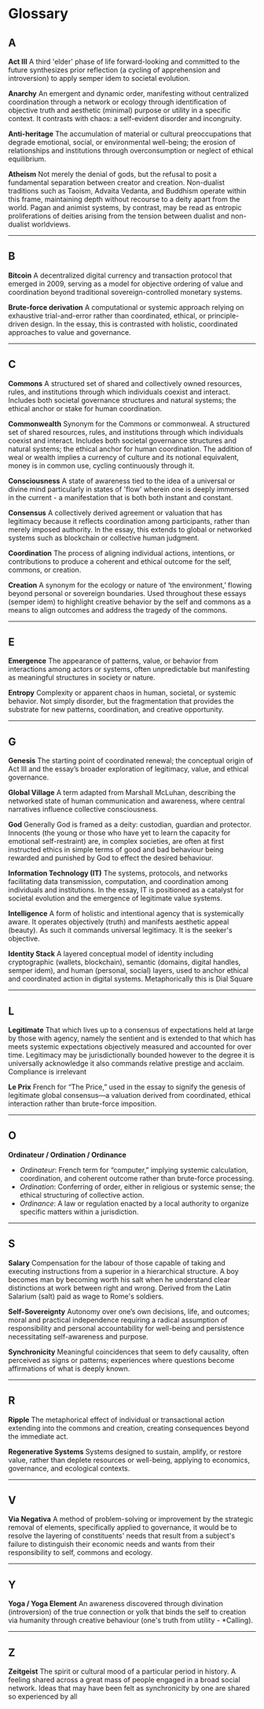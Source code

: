 # **Glossary**

## A

**Act III**
A third 'elder' phase of life forward-looking and committed to the future synthesizes prior reflection (a cycling of apprehension and introversion) to apply semper idem to societal evolution.

**Anarchy**
An emergent and dynamic order, manifesting without centralized coordination through a network or ecology through identification of objective truth and aesthetic (minimal) purpose or utility in a specific context. It contrasts with chaos: a self-evident disorder and incongruity.

**Anti-heritage**
 The accumulation of material or cultural preoccupations that degrade emotional, social, or environmental well-being; the erosion of relationships and institutions through overconsumption or neglect of ethical equilibrium.

**Atheism**
Not merely the denial of gods, but the refusal to posit a fundamental separation between creator and creation. Non-dualist traditions such as Taoism, Advaita Vedanta, and Buddhism operate within this frame, maintaining depth without recourse to a deity apart from the world. Pagan and animist systems, by contrast, may be read as entropic proliferations of deities arising from the tension between dualist and non-dualist worldviews.

------

## B

**Bitcoin**
 A decentralized digital currency and transaction protocol that emerged in 2009, serving as a model for objective ordering of value and coordination beyond traditional sovereign-controlled monetary systems.

**Brute-force derivation**
 A computational or systemic approach relying on exhaustive trial-and-error rather than coordinated, ethical, or principle-driven design. In the essay, this is contrasted with holistic, coordinated approaches to value and governance.

------

## C

**Commons**
A structured set of shared and collectively owned resources, rules, and institutions through which individuals coexist and interact. Includes both societal governance structures and natural systems; the ethical anchor or stake for human coordination.

**Commonwealth**
Synonym for the Commons or commonweal. A structured set of shared resources, rules, and institutions through which individuals coexist and interact. Includes both societal governance structures and natural systems; the ethical anchor for human coordination. The addition of weal or wealth implies a currency of culture and its notional equivalent, money is in common use, cycling continuously through it.

**Consciousness**
A state of awareness tied to the idea of a universal or divine mind particularly in states of 'flow' wherein one is deeply immersed in the current - a manifestation that is both both instant and constant.

**Consensus**
 A collectively derived agreement or valuation that has legitimacy because it reflects coordination among participants, rather than merely imposed authority. In the essay, this extends to global or networked systems such as blockchain or collective human judgment.

**Coordination**
 The process of aligning individual actions, intentions, or contributions to produce a coherent and ethical outcome for the self, commons, or creation.

**Creation**
A synonym for the ecology or nature of ‘the environment,’ flowing beyond personal or sovereign boundaries. Used throughout these essays (semper idem) to highlight creative behavior by the self and commons as a means to align outcomes and address the tragedy of the commons.

------

## E

**Emergence**
 The appearance of patterns, value, or behavior from interactions among actors or systems, often unpredictable but manifesting as meaningful structures in society or nature.

**Entropy**
 Complexity or apparent chaos in human, societal, or systemic behavior. Not simply disorder, but the fragmentation that provides the substrate for new patterns, coordination, and creative opportunity.

------

## G

**Genesis**
 The starting point of coordinated renewal; the conceptual origin of Act III and the essay’s broader exploration of legitimacy, value, and ethical governance.

**Global Village**
 A term adapted from Marshall McLuhan, describing the networked state of human communication and awareness, where central narratives influence collective consciousness.

**God**
Generally God is framed as a deity: custodian, guardian and protector. Innocents (the young or those who have yet to learn the capacity for emotional self-restraint) are, in complex societies, are often at first instructed ethics in simple terms of good and bad behaviour being rewarded and punished by God to effect the desired behaviour.

**Information Technology (IT)**
The systems, protocols, and networks facilitating data transmission, computation, and coordination among individuals and institutions. In the essay, IT is positioned as a catalyst for societal evolution and the emergence of legitimate value systems.

**Intelligence**
A form of holistic and intentional agency that is systemically aware. It operates objectively (truth) and manifests aesthetic appeal  (beauty). As such it commands universal legitimacy. It is the seeker's objective.


**Identity Stack**
 A layered conceptual model of identity including cryptographic (wallets, blockchain), semantic (domains, digital handles, semper idem), and human (personal, social) layers, used to anchor ethical and coordinated action in digital systems. Metaphorically this is Dial Square

------

## L

**Legitimate**
That which lives up to a consensus of expectations held at large by those with agency, namely the sentient and is extended to that which has meets systemic expectations objectively measured and accounted for over time. Legitimacy may be jurisdictionally bounded however to the degree it is universally acknowledge it also commands relative prestige and acclaim. Compliance is irrelevant

**Le Prix**
 French for “The Price,” used in the essay to signify the genesis of legitimate global consensus—a valuation derived from coordinated, ethical interaction rather than brute-force imposition.

------

## O

**Ordinateur / Ordination / Ordinance**

- *Ordinateur*: French term for “computer,” implying systemic calculation, coordination, and coherent outcome rather than brute-force processing.
- *Ordination*: Conferring of order, either in religious or systemic sense; the ethical structuring of collective action.
- *Ordinance*: A law or regulation enacted by a local authority to organize specific matters within a jurisdiction.

------

## S

**Salary**
Compensation for the labour of those capable of taking and executing instructions from a superior in a hierarchical structure. A boy becomes man by becoming worth his salt when he understand clear distinctions at work between right and wrong. Derived from the Latin Salarium (salt) paid as wage to Rome's soldiers. 

**Self-Sovereignty**
Autonomy over one’s own decisions, life, and outcomes; moral and practical independence requiring a radical assumption of responsibility and personal accountability for well-being and persistence necessitating self-awareness and purpose.

**Synchronicity**
Meaningful coincidences that seem to defy causality, often perceived as signs or patterns; experiences where questions become affirmations of what is deeply known.

------

## R

**Ripple**
The metaphorical effect of individual or transactional action extending into the commons and creation, creating consequences beyond the immediate act.

**Regenerative Systems**
 Systems designed to sustain, amplify, or restore value, rather than deplete resources or well-being, applying to economics, governance, and ecological contexts.

------

## V

**Via Negativa**
A method of problem-solving or improvement by the strategic removal of elements, specifically applied to governance, it would be to resolve the layering of constituents' needs that result from a subject's failure to distinguish their economic needs and wants from their responsibility to self, commons and ecology.

------

## Y

**Yoga / Yoga Element**
An awareness discovered through divination (introversion) of the true connection or yolk that binds the self to creation via humanity through creative behaviour (one's truth from utility - *Calling). 

------

## Z

**Zeitgeist**
The spirit or cultural mood of a particular period in history. A feeling shared across a great mass of people engaged in a broad social network. Ideas that may have been felt as synchronicity by one are shared so experienced by all